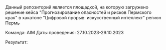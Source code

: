 
Данный репозиторий является площадкой, на которую загружено решение кейса "Прогнозирование опасностей и рисков Пермского края" в хакатоне "Цифровой прорыв: искусственный интеллект" регион Пермь

Команда: AIM
Даты проведения: 27.10.2023-29.10.2023

Результат:


